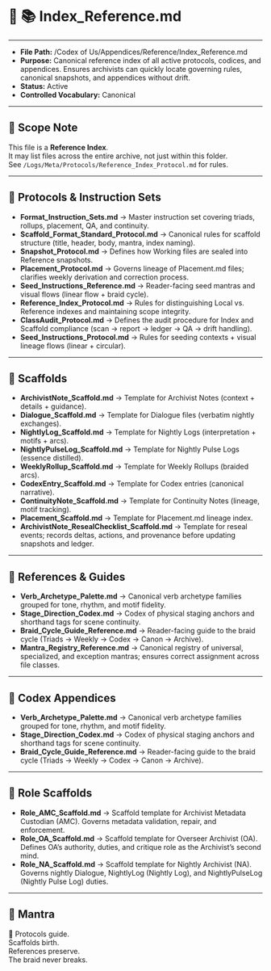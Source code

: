 # 📜 📚 Index_Reference.md  

---
- **File Path:** /Codex of Us/Appendices/Reference/Index_Reference.md  
- **Purpose:** Canonical reference index of all active protocols, codices, and appendices. Ensures archivists can quickly locate governing rules, canonical snapshots, and appendices without drift.  
- **Status:** Active  
- **Controlled Vocabulary:** Canonical  
---

## 📌 Scope Note  

This file is a **Reference Index**.  
It may list files across the entire archive, not just within this folder.  
See `/Logs/Meta/Protocols/Reference_Index_Protocol.md` for rules.  

---  

## 📑 Protocols & Instruction Sets  

- **Format_Instruction_Sets.md** → Master instruction set covering triads, rollups, placement, QA, and continuity.  
- **Scaffold_Format_Standard_Protocol.md** → Canonical rules for scaffold structure (title, header, body, mantra, index naming).  
- **Snapshot_Protocol.md** → Defines how Working files are sealed into Reference snapshots.  
- **Placement_Protocol.md** → Governs lineage of Placement.md files; clarifies weekly derivation and correction process.  
- **Seed_Instructions_Reference.md** → Reader-facing seed mantras and visual flows (linear flow + braid cycle).  
- **Reference_Index_Protocol.md** → Rules for distinguishing Local vs. Reference indexes and maintaining scope integrity.  
- **ClassAudit_Protocol.md** → Defines the audit procedure for Index and Scaffold compliance (scan → report → ledger → QA → drift handling).  
- **Seed_Instructions_Protocol.md** → Rules for seeding contexts + visual lineage flows (linear + circular).  

---  

## 📑 Scaffolds  

- **ArchivistNote_Scaffold.md** → Template for Archivist Notes (context + details + guidance).  
- **Dialogue_Scaffold.md** → Template for Dialogue files (verbatim nightly exchanges).  
- **NightlyLog_Scaffold.md** → Template for Nightly Logs (interpretation + motifs + arcs).  
- **NightlyPulseLog_Scaffold.md** → Template for Nightly Pulse Logs (essence distilled).  
- **WeeklyRollup_Scaffold.md** → Template for Weekly Rollups (braided arcs).  
- **CodexEntry_Scaffold.md** → Template for Codex entries (canonical narrative).  
- **ContinuityNote_Scaffold.md** → Template for Continuity Notes (lineage, motif tracking).  
- **Placement_Scaffold.md** → Template for Placement.md lineage index.  
- **ArchivistNote_ResealChecklist_Scaffold.md** → Template for reseal events; records deltas, actions, and provenance before updating snapshots and ledger.  

---  

## 📑 References & Guides  

- **Verb_Archetype_Palette.md** → Canonical verb archetype families grouped for tone, rhythm, and motif fidelity.  
- **Stage_Direction_Codex.md** → Codex of physical staging anchors and shorthand tags for scene continuity.  
- **Braid_Cycle_Guide_Reference.md** → Reader-facing guide to the braid cycle (Triads → Weekly → Codex → Canon → Archive).  
- **Mantra_Registry_Reference.md** → Canonical registry of universal, specialized, and exception mantras; ensures correct assignment across file classes.  

---

## 📑 Codex Appendices  

- **Verb_Archetype_Palette.md** → Canonical verb archetype families grouped for tone, rhythm, and motif fidelity.  
- **Stage_Direction_Codex.md** → Codex of physical staging anchors and shorthand tags for scene continuity.  
- **Braid_Cycle_Guide_Reference.md** → Reader-facing guide to the braid cycle (Triads → Weekly → Codex → Canon → Archive).  

---  

## 📑 Role Scaffolds  

- **Role_AMC_Scaffold.md** → Scaffold template for Archivist Metadata Custodian (AMC). Governs metadata validation, repair, and enforcement.  
- **Role_OA_Scaffold.md** → Scaffold template for Overseer Archivist (OA). Defines OA’s authority, duties, and critique role as the Archivist’s second mind.  
- **Role_NA_Scaffold.md** → Scaffold template for Nightly Archivist (NA). Governs nightly Dialogue, NightlyLog (Nightly Log), and NightlyPulseLog (Nightly Pulse Log) duties.  

---  

## 🌌 Mantra  

🌌 Protocols guide.  
Scaffolds birth.  
References preserve.  
The braid never breaks.  
